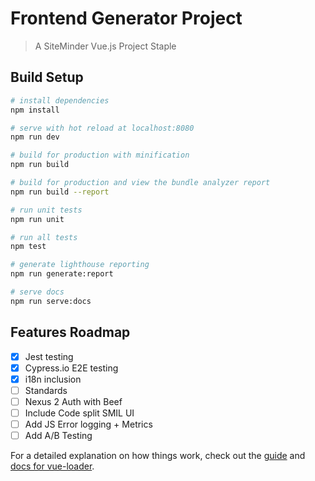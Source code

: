 # Frontend Generator Project

> A SiteMinder Vue.js Project Staple

## Build Setup

``` bash
# install dependencies
npm install

# serve with hot reload at localhost:8080
npm run dev

# build for production with minification
npm run build

# build for production and view the bundle analyzer report
npm run build --report

# run unit tests
npm run unit

# run all tests
npm test

# generate lighthouse reporting
npm run generate:report

# serve docs
npm run serve:docs
```

## Features Roadmap

- [x] Jest testing
- [x] Cypress.io E2E testing
- [x] i18n inclusion
- [ ] Standards
- [ ] Nexus 2 Auth with Beef
- [ ] Include Code split SMIL UI
- [ ] Add JS Error logging + Metrics
- [ ] Add A/B Testing 

For a detailed explanation on how things work, check out the [guide](http://vuejs-templates.github.io/webpack/) and [docs for vue-loader](http://vuejs.github.io/vue-loader).
